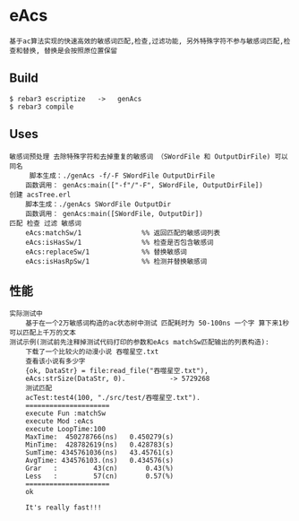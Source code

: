 eAcs
=====
    基于ac算法实现的快速高效的敏感词匹配,检查,过滤功能, 另外特殊字符不参与敏感词匹配,检查和替换, 替换是会按照原位置保留

Build
-----
    $ rebar3 escriptize   ->   genAcs
    $ rebar3 compile

Uses
-----
    敏感词预处理 去除特殊字符和去掉重复的敏感词 （SWordFile 和 OutputDirFile) 可以同名
         脚本生成：./genAcs -f/-F SWordFile OutputDirFile
        函数调用： genAcs:main(["-f"/"-F", SWordFile, OutputDirFile])
    创建 acsTree.erl
        脚本生成：./genAcs SWordFile OutputDir
        函数调用： genAcs:main([SWordFile, OutputDir])
    匹配 检查 过滤 敏感词
        eAcs:matchSw/1               %% 返回匹配的敏感词列表
        eAcs:isHasSw/1               %% 检查是否包含敏感词
        eAcs:replaceSw/1             %% 替换敏感词
        eAcs:isHasRpSw/1             %% 检测并替换敏感词

性能
----- 
    实际测试中
        基于在一个2万敏感词构造的ac状态树中测试 匹配耗时为 50-100ns 一个字 算下来1秒可以匹配上千万的文本
    测试示例(测试前先注释掉测试代码打印的参数和eAcs matchSw匹配输出的列表构造): 
        下载了一个比较火的动漫小说 吞噬星空.txt  
        查看该小说有多少字
        {ok, DataStr} = file:read_file("吞噬星空.txt"),
        eAcs:strSize(DataStr, 0).           -> 5729268
        测试匹配
        acTest:test4(100, "./src/test/吞噬星空.txt").
        =====================
        execute Fun :matchSw
        execute Mod :eAcs
        execute LoopTime:100
        MaxTime:  450278766(ns)   0.450279(s)
        MinTime:  428782619(ns)   0.428783(s)
        SumTime: 4345761036(ns)   43.45761(s)
        AvgTime: 434576103.(ns)   0.434576(s)
        Grar   :         43(cn)       0.43(%)
        Less   :         57(cn)       0.57(%)
        =====================
        ok
        
        It's really fast!!!


        
            
            



